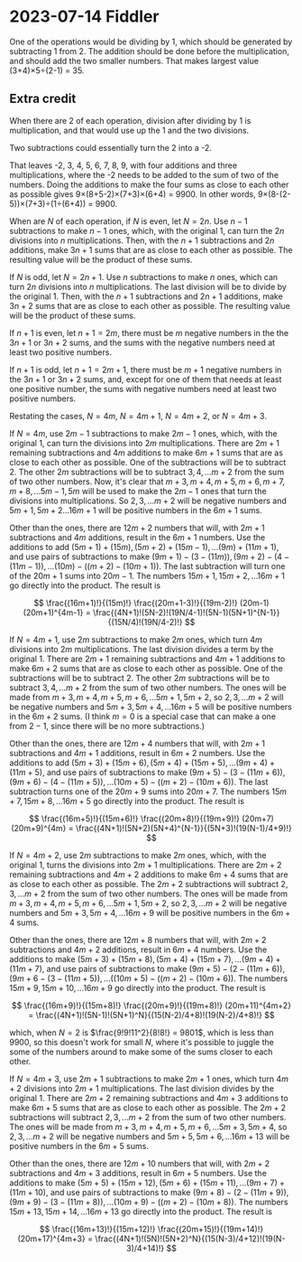 2023-07-14 Fiddler
==================
One of the operations would be dividing by 1, which should be generated by
subtracting 1 from 2.  The addition should be done before the multiplication,
and should add the two smaller numbers.  That makes largest value
(3+4)×5÷(2-1) = 35.

Extra credit
------------
When there are 2 of each operation, division after dividing by 1 is
multiplication, and that would use up the 1 and the two divisions.

Two subtractions could essentially turn the 2 into a -2.

That leaves -2, 3, 4, 5, 6, 7, 8, 9, with four additions and three
multiplications, where the -2 needs to be added to the sum of two of the
numbers.  Doing the additions to make the four sums as close to each other
as possible gives 9×(8+5-2)×(7+3)×(6+4) = 9900.  In other words,
9×(8-(2-5))×(7+3)÷(1÷(6+4)) = 9900.

When are $N$ of each operation, if $N$ is even, let $N = 2n$.  Use $n-1$
subtractions to make $n-1$ ones, which, with the original 1, can turn the
$2n$ divisions into $n$ multiplications.  Then, with the $n+1$ subtractions
and $2n$ additions, make $3n+1$ sums that are as close to each other as
possible.  The resulting value will be the product of these sums.

If $N$ is odd, let $N = 2n+1$.  Use $n$ subtractions to make $n$ ones, which
can turn $2n$ divisions into $n$ multiplications.  The last division will be
to divide by the original 1.  Then, with the $n+1$ subtractions and $2n+1$
additions, make $3n+2$ sums that are as close to each other as possible.
The resulting value will be the product of these sums.

If $n+1$ is even, let $n+1 = 2m$, there must be $m$ negative numbers in the
the $3n+1$ or $3n+2$ sums, and the sums with the negative numbers need at
least two positive numbers.

If $n+1$ is odd, let $n+1 = 2m+1$, there must be $m+1$ negative numbers in
the $3n+1$ or $3n+2$ sums, and, except for one of them that needs at least
one positive number, the sums with negative numbers need at least two
positive numbers.

Restating the cases, $N = 4m$, $N = 4m+1$, $N = 4m+2$, or $N = 4m+3$.

If $N = 4m$, use $2m-1$ subtractions to make $2m-1$ ones, which, with the
original 1, can turn the divisions into $2m$ multiplications.  There are
$2m+1$ remaining subtractions and $4m$ additions to make $6m+1$ sums that
are as close to each other as possible.  One of the subtractions will be
to subtract 2.  The other $2m$ subtractions will be to subtract
$3, 4, \ldots m+2$ from the sum of two other numbers.  Now, it's clear that
$m+3, m+4, m+5, m+6, m+7, m+8, \ldots 5m-1, 5m$ will be used to make the
$2m-1$ ones that turn the divisions into multiplications.  So
$2, 3, \ldots m+2$ will be negative numbers and
$5m+1, 5m+2 \ldots 16m+1$ will be positive numbers in the $6m+1$ sums.

Other than the ones, there are $12m+2$ numbers that will, with $2m+1$
subtractions and $4m$ additions, result in the $6m+1$ numbers.  Use the
additions to add $(5m+1) + (15m), (5m+2) + (15m-1), \ldots (9m) + (11m+1)$,
and use pairs of subtractions to make
$(9m+1) - (3 - (11m)), (9m+2) - (4 - (11m-1)), \ldots (10m) - ((m+2) - (10m+1))$.  The last subtraction will turn one of the $20m+1$ sums into $20m-1$.
The numbers $15m+1, 15m+2, \ldots 16m+1$ go directly into the product.
The result is

$$
  \frac{(16m+1)!}{(15m)!} \frac{(20m+1-3)!}{(19m-2)!} (20m-1)(20m+1)^{4m-1}
 = \frac{(4N+1)!(5N-2)!(19N/4-1)!(5N-1)(5N+1)^{N-1}}{(15N/4)!(19N/4-2)!}
$$

If $N = 4m+1$, use $2m$ subtractions to make $2m$ ones, which turn $4m$
divisions into $2m$ multiplications.  The last division divides a term by
the original 1.  There are $2m+1$ remaining subtractions and $4m+1$ additions
to make $6m+2$ sums that are as close to each other as possible.  One of the
subtractions will be to subtract 2.  The other $2m$ subtractions will be to
subtract $3, 4, \ldots m+2$ from the sum of two other numbers.  The
ones will be made from $m+3, m+4, m+5, m+6, \ldots 5m+1, 5m+2$, so
$2, 3, \ldots m+2$ will be negative numbers and $5m+3, 5m+4, \ldots 16m+5$
will be positive numbers in the $6m+2$ sums.  (I think $m=0$ is a special
case that can make a one from $2-1$, since there will be no more subtractions.)

Other than the ones, there are $12m+4$ numbers that will, with $2m+1$
subtractions and $4m+1$ additions, result in $6m+2$ numbers.  Use the additions
to add $(5m+3)+(15m+6), (5m+4)+(15m+5), \ldots (9m+4)+(11m+5)$, and use pairs
of subtractions to make
$(9m+5)-(3-(11m+6)), (9m+6)-(4-(11m+5)), \ldots (10m+5)-((m+2)-(10m+6))$.
The last subtraction turns one of the $20m+9$ sums into $20m+7$.  The
numbers $15m+7, 15m+8, \ldots 16m+5$ go directly into the product.
The result is

$$
  \frac{(16m+5)!}{(15m+6)!} \frac{(20m+8)!}{(19m+9)!} (20m+7)(20m+9)^{4m}
 = \frac{(4N+1)!(5N+2)(5N+4)^{N-1}}{(5N+3)!(19(N-1)/4+9)!}
$$

If $N = 4m+2$, use $2m$ subtractions to make $2m$ ones, which, with the
original 1, turns the divisions into $2m+1$ multiplications.  There are
$2m+2$ remaining subtractions and $4m+2$ additions to make $6m+4$ sums
that are as close to each other as possible.  The $2m+2$ subtractions will
subtract $2, 3, \ldots m+2$ from the sum of two other numbers.  The ones
will be made from $m+3, m+4, m+5, m+6, \ldots 5m+1, 5m+2$, so
$2, 3, \ldots m+2$ will be negative numbers and $5m+3, 5m+4, \ldots 16m+9$
will be positive numbers in the $6m+4$ sums.

Other than the ones, there are $12m+8$ numbers that will, with $2m+2$
subtractions and $4m+2$ additions, result in $6m+4$ numbers.  Use the additions
to make $(5m+3)+(15m+8), (5m+4)+(15m+7), \ldots (9m+4)+(11m+7)$, and use pairs
of subtractions to make
$(9m+5)-(2-(11m+6)), (9m+6-(3-(11m+5)), \ldots ((10m+5)-((m+2)-(10m+6))$.
The numbers $15m+9, 15m+10, \ldots 16m+9$ go directly into the product.
The result is

$$
  \frac{(16m+9)!}{(15m+8)!} \frac{(20m+9)!}{(19m+8)!} (20m+11)^{4m+2}
 = \frac{(4N+1)!(5N-1)!(5N+1)^N}{(15(N-2)/4+8)!(19(N-2)/4+8)!}
$$

which, when $N = 2$ is $\frac{9!9!11^2}{8!8!} = 9801$, which is less than
9900, so this doesn't work for small $N$, where it's possible to juggle the
some of the numbers around to make some of the sums closer to each other.

If $N = 4m+3$, use $2m+1$ subtractions to make $2m+1$ ones, which turn
$4m+2$ divisions into $2m+1$ multiplications.  The last division divides by
the original 1.  There are $2m+2$ remaining subtractions and $4m+3$ additions
to make $6m+5$ sums that are as close to each other as possible.  The
$2m+2$ subtractions will subtract $2, 3, \ldots m+2$ from the sum of two
other numbers.  The ones will be made from
$m+3, m+4, m+5, m+6, \ldots 5m+3, 5m+4$, so
$2, 3, \ldots m+2$ will be negative numbers and $5m+5, 5m+6, \ldots 16m+13$
will be positive numbers in the $6m+5$ sums.

Other than the ones, there are $12m+10$ numbers that will, with $2m+2$
subtractions and $4m+3$ additions, result in $6m+5$ numbers.  Use the additions
to make $(5m+5)+(15m+12), (5m+6)+(15m+11), \ldots (9m+7)+(11m+10)$, and use
pairs of subtractions to make
$(9m+8)-(2-(11m+9)), (9m+9)-(3-(11m+8)), \ldots (10m+9)-((m+2)-(10m+8))$.
The numbers $15m+13, 15m+14, \ldots 16m+13$ go directly into the product.
The result is

$$
  \frac{(16m+13)!}{(15m+12)!} \frac{(20m+15)!}{(19m+14)!} (20m+17)^{4m+3}
 = \frac{(4N+1)!(5N)!(5N+2)^N}{(15(N-3)/4+12)!(19(N-3)/4+14)!}
$$
